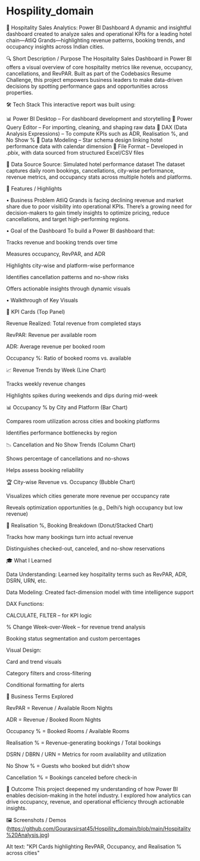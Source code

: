# Hospility_domain
🏨 Hospitality Sales Analytics: Power BI Dashboard
A dynamic and insightful dashboard created to analyze sales and operational KPIs for a leading hotel chain—AtliQ Grands—highlighting revenue patterns, booking trends, and occupancy insights across Indian cities.

🔍 Short Description / Purpose
The Hospitality Sales Dashboard in Power BI offers a visual overview of core hospitality metrics like revenue, occupancy, cancellations, and RevPAR. Built as part of the Codebasics Resume Challenge, this project empowers business leaders to make data-driven decisions by spotting performance gaps and opportunities across properties.

🛠 Tech Stack
This interactive report was built using:

📊 Power BI Desktop – For dashboard development and storytelling
🔄 Power Query Editor – For importing, cleaning, and shaping raw data
🧠 DAX (Data Analysis Expressions) – To compute KPIs such as ADR, Realisation %, and No Show %
🧱 Data Modeling – Star schema design linking hotel performance data with calendar dimension
📁 File Format – Developed in .pbix, with data sourced from structured Excel/CSV files

📂 Data Source
Source: Simulated hotel performance dataset
The dataset captures daily room bookings, cancellations, city-wise performance, revenue metrics, and occupancy stats across multiple hotels and platforms.

🌟 Features / Highlights

• Business Problem
AtliQ Grands is facing declining revenue and market share due to poor visibility into operational KPIs. There’s a growing need for decision-makers to gain timely insights to optimize pricing, reduce cancellations, and target high-performing regions.

• Goal of the Dashboard
To build a Power BI dashboard that:

Tracks revenue and booking trends over time

Measures occupancy, RevPAR, and ADR

Highlights city-wise and platform-wise performance

Identifies cancellation patterns and no-show risks

Offers actionable insights through dynamic visuals

• Walkthrough of Key Visuals

🔹 KPI Cards (Top Panel)

Revenue Realized: Total revenue from completed stays

RevPAR: Revenue per available room

ADR: Average revenue per booked room

Occupancy %: Ratio of booked rooms vs. available

📈 Revenue Trends by Week (Line Chart)

Tracks weekly revenue changes

Highlights spikes during weekends and dips during mid-week

📊 Occupancy % by City and Platform (Bar Chart)

Compares room utilization across cities and booking platforms

Identifies performance bottlenecks by region

📉 Cancellation and No Show Trends (Column Chart)

Shows percentage of cancellations and no-shows

Helps assess booking reliability

🏆 City-wise Revenue vs. Occupancy (Bubble Chart)

Visualizes which cities generate more revenue per occupancy rate

Reveals optimization opportunities (e.g., Delhi’s high occupancy but low revenue)

💼 Realisation %, Booking Breakdown (Donut/Stacked Chart)

Tracks how many bookings turn into actual revenue

Distinguishes checked-out, canceled, and no-show reservations

🎓 What I Learned

Data Understanding: Learned key hospitality terms such as RevPAR, ADR, DSRN, URN, etc.

Data Modeling: Created fact-dimension model with time intelligence support

DAX Functions:

CALCULATE, FILTER – for KPI logic

% Change Week-over-Week – for revenue trend analysis

Booking status segmentation and custom percentages

Visual Design:

Card and trend visuals

Category filters and cross-filtering

Conditional formatting for alerts

📘 Business Terms Explored

RevPAR = Revenue / Available Room Nights

ADR = Revenue / Booked Room Nights

Occupancy % = Booked Rooms / Available Rooms

Realisation % = Revenue-generating bookings / Total bookings

DSRN / DBRN / URN = Metrics for room availability and utilization

No Show % = Guests who booked but didn’t show

Cancellation % = Bookings canceled before check-in

📌 Outcome
This project deepened my understanding of how Power BI enables decision-making in the hotel industry. I explored how analytics can drive occupancy, revenue, and operational efficiency through actionable insights.

🖼️ Screenshots / Demos
(https://github.com/Gouravsirsat45/Hospility_domain/blob/main/Hospitality%20Analysis.jpg)

Alt text: "KPI Cards highlighting RevPAR, Occupancy, and Realisation % across cities"
